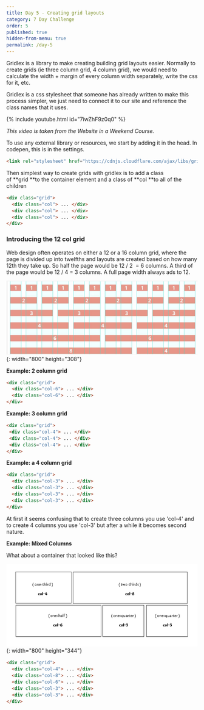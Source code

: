 ```yaml
---
title: Day 5 - Creating grid layouts
category: 7 Day Challenge
order: 5
published: true
hidden-from-menu: true
permalink: /day-5
---
```


Gridlex is a library to make creating building grid layouts easier. Normally to create grids (ie three column grid, 4 column grid), we would need to calculate the width + margin of every column width separately, write the css for it, etc.

Gridlex is a css stylesheet that someone has already written to make this process simpler, we just need to connect it to our site and reference the class names that it uses.&nbsp;

{% include youtube.html id="7iwZhF9z0q0" %}

*This video is taken from the Website in a Weekend Course.&nbsp;*

To use any external library or resources, we start by adding it in the head. In codepen, this is in the settings.&nbsp;

~~~html
<link rel="stylesheet" href="https://cdnjs.cloudflare.com/ajax/libs/gridlex/2.6.0/gridlex.min.css">
~~~

Then simplest way to create grids with gridlex is to add a class of&nbsp;**grid&nbsp;**to the container element and a class of&nbsp;**col&nbsp;**to all of the children

~~~html
<div class="grid">
  <div class="col"> ... </div>
  <div class="col"> ... </div>
  <div class="col"> ... </div>
</div>
~~~

### Introducing the 12 col grid

Web design often operates on either a 12 or a 16 column grid, where the page is divided up into twelfths and layouts are created based on how many 12th they take up. So half the page would be 12 / 2&nbsp; = 6 columns. A third of the page would be 12 / 4 = 3 columns. A full page width always ads to 12.&nbsp;

![](/uploads/screen-shot-2020-01-15-at-11-38-34-pm.png){: width="800" height="308"}

**Example: 2 column grid**

~~~html
<div class="grid">
  <div class="col-6"> ... </div>
  <div class="col-6"> ... </div>
</div>
~~~

**Example: 3 column grid**

~~~html
<div class="grid">
 <div class="col-4"> ... </div>
 <div class="col-4"> ... </div>
 <div class="col-4"> ... </div>
</div>
~~~

**Example: a 4 column grid**

~~~html
<div class="grid">
  <div class="col-3"> ... </div>
  <div class="col-3"> ... </div>
  <div class="col-3"> ... </div>
  <div class="col-3"> ... </div>
</div>
~~~

At first it seems confusing that to create three columns you use 'col-4' and to create 4 columns you use 'col-3' but after a while it becomes second nature.&nbsp;

**Example: Mixed Columns&nbsp;**

What about a container that looked like this?&nbsp;

![](/uploads/gridlex-example.png){: width="800" height="344"}

~~~html
<div class="grid">
  <div class="col-4"> ... </div>
  <div class="col-8"> ... </div>
  <div class="col-6"> ... </div>
  <div class="col-3"> ... </div>
  <div class="col-3"> ... </div>
</div>
~~~
